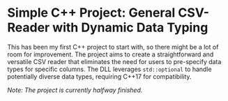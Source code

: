 # Simple C++ Project: General CSV-Reader with Dynamic Data Typing

This has been my first C++ project to start with, so there might be a lot of room for improvement. The project aims to create a straightforward and versatile CSV reader that eliminates the need for users to pre-specify data types for specific columns. The DLL leverages `std::optional` to handle potentially diverse data types, requiring C++17 for compatibility.

*Note: The project is currently halfway finished.*

